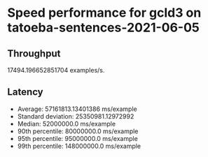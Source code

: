 # Speed performance for gcld3 on tatoeba-sentences-2021-06-05

## Throughput
17494.196652851704 examples/s.

## Latency
- Average: 57161813.13401386 ms/example
- Standard deviation: 25350981.12972992
- Median: 52000000.0 ms/example
- 90th percentile: 80000000.0 ms/example
- 95th percentile: 95000000.0 ms/example
- 99th percentile: 148000000.0 ms/example